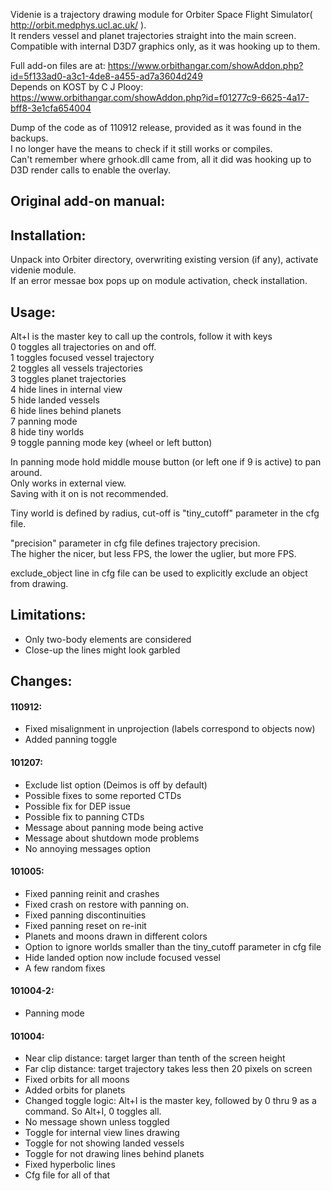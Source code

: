 Videnie is a trajectory drawing module for Orbiter Space Flight Simulator( http://orbit.medphys.ucl.ac.uk/ ).  
It renders vessel and planet trajectories straight into the main screen.  
Compatible with internal D3D7 graphics only, as it was hooking up to them.

Full add-on files are at: https://www.orbithangar.com/showAddon.php?id=5f133ad0-a3c1-4de8-a455-ad7a3604d249  
Depends on KOST by C J Plooy: https://www.orbithangar.com/showAddon.php?id=f01277c9-6625-4a17-bff8-3e1cfa654004

Dump of the code as of 110912 release, provided as it was found in the backups.  
I no longer have the means to check if it still works or compiles.  
Can't remember where grhook.dll came from, all it did was hooking up to D3D render calls to enable the overlay.

## Original add-on manual:

## Installation:
Unpack into Orbiter directory, overwriting existing version (if any), activate videnie module.  
If an error messae box pops up on module activation, check installation.

## Usage:
Alt+I is the master key to call up the controls, follow it with keys  
0 toggles all trajectories on and off.  
1 toggles focused vessel trajectory  
2 toggles all vessels trajectories  
3 toggles planet trajectories  
4 hide lines in internal view  
5 hide landed vessels  
6 hide lines behind planets  
7 panning mode  
8 hide tiny worlds  
9 toggle panning mode key (wheel or left button)

In panning mode hold middle mouse button (or left one if 9 is active) to pan around.  
Only works in external view.  
Saving with it on is not recommended.

Tiny world is defined by radius, cut-off is "tiny_cutoff" parameter in the cfg file.

"precision" parameter in cfg file defines trajectory precision.  
The higher the nicer, but less FPS, the lower the uglier, but more FPS.

exclude_object line in cfg file can be used to explicitly exclude an object from drawing.

## Limitations:
- Only two-body elements are considered
- Close-up the lines might look garbled

## Changes:

#### 110912:
- Fixed misalignment in unprojection (labels correspond to objects now)
- Added panning toggle

#### 101207:
- Exclude list option (Deimos is off by default)
- Possible fixes to some reported CTDs
- Possible fix for DEP issue
- Possible fix to panning CTDs
- Message about panning mode being active
- Message about shutdown mode problems
- No annoying messages option

#### 101005:
- Fixed panning reinit and crashes
- Fixed crash on restore with panning on.
- Fixed panning discontinuities
- Fixed panning reset on re-init
- Planets and moons drawn in different colors
- Option to ignore worlds smaller than the tiny_cutoff parameter in cfg file
- Hide landed option now include focused vessel
- A few random fixes

#### 101004-2:
- Panning mode

#### 101004:
- Near clip distance: target larger than tenth of the screen height
- Far clip distance: target trajectory takes less then 20 pixels on screen
- Fixed orbits for all moons
- Added orbits for planets
- Changed toggle logic: Alt+I is the master key, followed by 0 thru 9 as a command. So Alt+I, 0 toggles all.
- No message shown unless toggled
- Toggle for internal view lines drawing
- Toggle for not showing landed vessels
- Toggle for not drawing lines behind planets
- Fixed hyperbolic lines
- Cfg file for all of that
